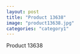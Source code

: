 ```yaml
---
layout: post
title: "Product 13638"
image: "product13638.jpg"
categories: "category1"
---
```

Product 13638
